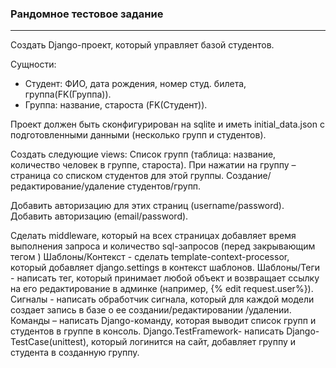 ### Рандомное тестовое задание
***

Создать Django-проект, который управляет базой студентов.

Сущности:
- Студент: ФИО, дата рождения, номер студ. билета, группа(FK(Группа)).
- Группа: название, староста (FK(Студент)).

Проект должен быть сконфигурирован на sqlite и иметь initial_data.json с подготовленными данными (несколько групп и студентов).

Создать следующие views:
Список групп (таблица: название, количество человек в группе, староста). При нажатии на группу – страница со списком студентов для этой группы. Создание/редактирование/удаление студентов/групп.

Добавить авторизацию для этих страниц (username/password).
Добавить авторизацию (email/password).

Сделать middleware, который на всех страницах добавляет время выполнения запроса и количество sql-запросов (перед закрывающим тегом </body>)
Шаблоны/Контекст - сделать template-context-processor, который добавляет django.settings в контекст шаблонов.
Шаблоны/Теги - написать тег, который принимает любой объект и возвращает ссылку на его редактирование в админке (например, {% edit request.user%}).
Сигналы - написать обработчик сигнала, который для каждой модели создает запись в базе о ее создании/редактировании /удалении.
 Команды – написать Django-команду, которая выводит список групп и студентов в группе в консоль.
Django.TestFramework- написать Django-TestCase(unittest), который логинится на сайт, добавляет группу и студента в созданную группу.
